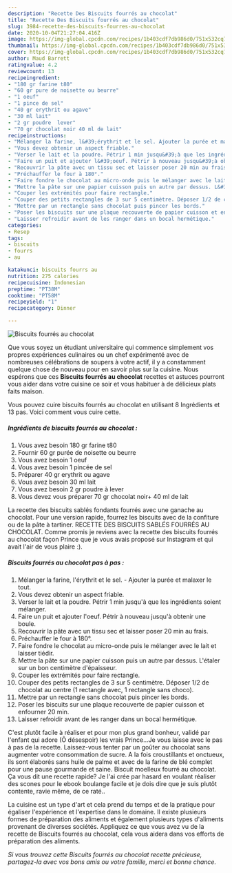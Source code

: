 ```yaml
---
description: "Recette Des Biscuits fourrés au chocolat"
title: "Recette Des Biscuits fourrés au chocolat"
slug: 3984-recette-des-biscuits-fourres-au-chocolat
date: 2020-10-04T21:27:04.416Z
image: https://img-global.cpcdn.com/recipes/1b403cdf7db986d0/751x532cq70/biscuits-fourres-au-chocolat-photo-principale-de-la-recette.jpg
thumbnail: https://img-global.cpcdn.com/recipes/1b403cdf7db986d0/751x532cq70/biscuits-fourres-au-chocolat-photo-principale-de-la-recette.jpg
cover: https://img-global.cpcdn.com/recipes/1b403cdf7db986d0/751x532cq70/biscuits-fourres-au-chocolat-photo-principale-de-la-recette.jpg
author: Maud Barrett
ratingvalue: 4.2
reviewcount: 13
recipeingredient:
- "180 gr farine t80"
- "60 gr pure de noisette ou beurre"
- "1 oeuf"
- "1 pince de sel"
- "40 gr erythrit ou agave"
- "30 ml lait"
- "2 gr poudre  lever"
- "70 gr chocolat noir 40 ml de lait"
recipeinstructions:
- "Mélanger la farine, l&#39;érythrit et le sel. Ajouter la purée et malaxer le tout."
- "Vous devez obtenir un aspect friable."
- "Verser le lait et la poudre. Pétrir 1 min jusqu&#39;à que les ingrédients soient mélanger."
- "Faire un puit et ajouter l&#39;oeuf. Pétrir à nouveau jusqu&#39;à obtenir une boule."
- "Recouvrir la pâte avec un tissu sec et laisser poser 20 min au frais."
- "Préchauffer le four à 180°."
- "Faire fondre le chocolat au micro-onde puis le mélanger avec le lait et laisser tiédir."
- "Mettre la pâte sur une papier cuisson puis un autre par dessus. L&#39;étaler sur un bon centimètre d&#39;épaisseur."
- "Couper les extrémités pour faire rectangle."
- "Couper des petits rectangles de 3 sur 5 centimètre. Déposer 1/2 de chocolat au centre (1 rectangle avec, 1 rectangle sans choco)."
- "Mettre par un rectangle sans chocolat puis pincer les bords."
- "Poser les biscuits sur une plaque recouverte de papier cuisson et enfourner 20 min."
- "Laisser refroidir avant de les ranger dans un bocal hermétique."
categories:
- Resep
tags:
- biscuits
- fourrs
- au

katakunci: biscuits fourrs au 
nutrition: 275 calories
recipecuisine: Indonesian
preptime: "PT38M"
cooktime: "PT58M"
recipeyield: "1"
recipecategory: Dinner

---
```



![Biscuits fourrés au chocolat](https://img-global.cpcdn.com/recipes/1b403cdf7db986d0/751x532cq70/biscuits-fourres-au-chocolat-photo-principale-de-la-recette.jpg)

Que vous soyez un étudiant universitaire qui commence simplement vos propres expériences culinaires ou un chef expérimenté avec de nombreuses célébrations de soupers à votre actif, il y a constamment quelque chose de nouveau pour en savoir plus sur la cuisine. Nous espérons que ces <strong> Biscuits fourrés au chocolat </strong> recettes et astuces pourront vous aider dans votre cuisine ce soir et vous habituer à de délicieux plats faits maison.

<!--inarticleads1-->

Vous pouvez cuire biscuits fourrés au chocolat en utilisant 8 Ingrédients et 13 pas. Voici comment vous cuire cette.

##### Ingrédients de biscuits fourrés au chocolat :

1. Vous avez besoin 180 gr farine t80
1. Fournir 60 gr purée de noisette ou beurre
1. Vous avez besoin 1 oeuf
1. Vous avez besoin 1 pincée de sel
1. Préparer 40 gr erythrit ou agave
1. Vous avez besoin 30 ml lait
1. Vous avez besoin 2 gr poudre à lever
1. Vous devez vous préparer 70 gr chocolat noir+ 40 ml de lait


La recette des biscuits sablés fondants fourrés avec une ganache au chocolat. Pour une version rapide, fourrez les biscuits avec de la confiture ou de la pâte à tartiner. RECETTE DES BISCUITS SABLÉS FOURRÉS AU CHOCOLAT. Comme promis je reviens avec la recette des biscuits fourrés au chocolat façon Prince que je vous avais proposé sur Instagram et qui avait l&#39;air de vous plaire :). 

<!--inarticleads2-->

##### Biscuits fourrés au chocolat pas à pas :

1. Mélanger la farine, l&#39;érythrit et le sel. - Ajouter la purée et malaxer le tout.
1. Vous devez obtenir un aspect friable.
1. Verser le lait et la poudre. Pétrir 1 min jusqu&#39;à que les ingrédients soient mélanger.
1. Faire un puit et ajouter l&#39;oeuf. Pétrir à nouveau jusqu&#39;à obtenir une boule.
1. Recouvrir la pâte avec un tissu sec et laisser poser 20 min au frais.
1. Préchauffer le four à 180°.
1. Faire fondre le chocolat au micro-onde puis le mélanger avec le lait et laisser tiédir.
1. Mettre la pâte sur une papier cuisson puis un autre par dessus. L&#39;étaler sur un bon centimètre d&#39;épaisseur.
1. Couper les extrémités pour faire rectangle.
1. Couper des petits rectangles de 3 sur 5 centimètre. Déposer 1/2 de chocolat au centre (1 rectangle avec, 1 rectangle sans choco).
1. Mettre par un rectangle sans chocolat puis pincer les bords.
1. Poser les biscuits sur une plaque recouverte de papier cuisson et enfourner 20 min.
1. Laisser refroidir avant de les ranger dans un bocal hermétique.


C&#39;est plutôt facile à réaliser et pour mon plus grand bonheur, validé par l&#39;enfant qui adore (Ô désespoir) les vrais Prince…Je vous laisse avec le pas à pas de la recette. Laissez-vous tenter par un goûter au chocolat sans augmenter votre consommation de sucre. A la fois croustillants et onctueux, ils sont élaborés sans huile de palme et avec de la farine de blé complet pour une pause gourmande et saine. Biscuit moelleux fourré au chocolat. Ça vous dit une recette rapide? Je l&#39;ai crée par hasard en voulant réaliser des scones pour le ebook boulange facile et je dois dire que je suis plutôt contente, ravie même, de ce raté.. 

<!--inarticleads1-->

<p>
La cuisine est un type d'art et cela prend du temps et de la pratique pour égaliser l'expérience et l'expertise dans le domaine. Il existe plusieurs formes de préparation des aliments et également plusieurs types d'aliments provenant de diverses sociétés. Appliquez ce que vous avez vu de la recette de Biscuits fourrés au chocolat, cela vous aidera dans vos efforts de préparation des aliments.
</p>

<p>
<i>Si vous trouvez cette Biscuits fourrés au chocolat recette précieuse, partagez-la avec vos bons amis ou votre famille, merci et bonne chance.</i>
</p>

